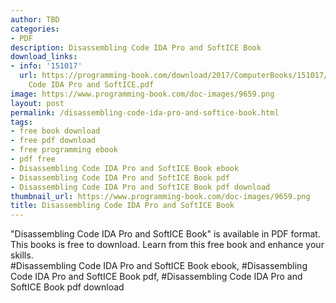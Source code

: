 ```yaml
---
author: TBD
categories:
- PDF
description: Disassembling Code IDA Pro and SoftICE Book
download_links:
- info: '151017'
  url: https://programming-book.com/download/2017/ComputerBooks/151017/Disassembling
    Code IDA Pro and SoftICE.pdf
image: https://www.programming-book.com/doc-images/9659.png
layout: post
permalink: /disassembling-code-ida-pro-and-softice-book.html
tags:
- free book download
- free pdf download
- free programming ebook
- pdf free
- Disassembling Code IDA Pro and SoftICE Book ebook
- Disassembling Code IDA Pro and SoftICE Book pdf
- Disassembling Code IDA Pro and SoftICE Book pdf download
thumbnail_url: https://www.programming-book.com/doc-images/9659.png
title: Disassembling Code IDA Pro and SoftICE Book
---
```


 
<div class="item-desc text-justify">
  "Disassembling Code IDA Pro and SoftICE Book" is available in PDF format. This books is free to download. Learn from this free book and enhance your skills.
  <br>
  #Disassembling Code IDA Pro and SoftICE Book ebook, #Disassembling Code IDA Pro and SoftICE Book pdf, #Disassembling Code IDA Pro and SoftICE Book pdf download
</div>